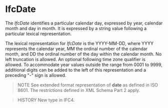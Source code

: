 # IfcDate

The _IfcDate_ identifies a particular calendar day, expressed by year, calendar month and day in month. It is expressed by a string value following a particular lexical representation.
<!-- end of short definition -->

The lexical representation for _IfcDate_ is the YYYY-MM-DD, where YYYY represents the calendar year, MM the ordinal number of the calendar month, and DD the ordinal number of the day within the calendar month. No left truncation is allowed. An optional following time zone qualifier is allowed. To accommodate year values outside the range from 0001 to 9999, additional digits can be added to the left of this representation and a preceding "-" sign is allowed.

> NOTE See extended format representation of **date** as defined in ISO 8601. The restrictions defined in XML Schema Part 2 apply.

> HISTORY New type in IFC4.
